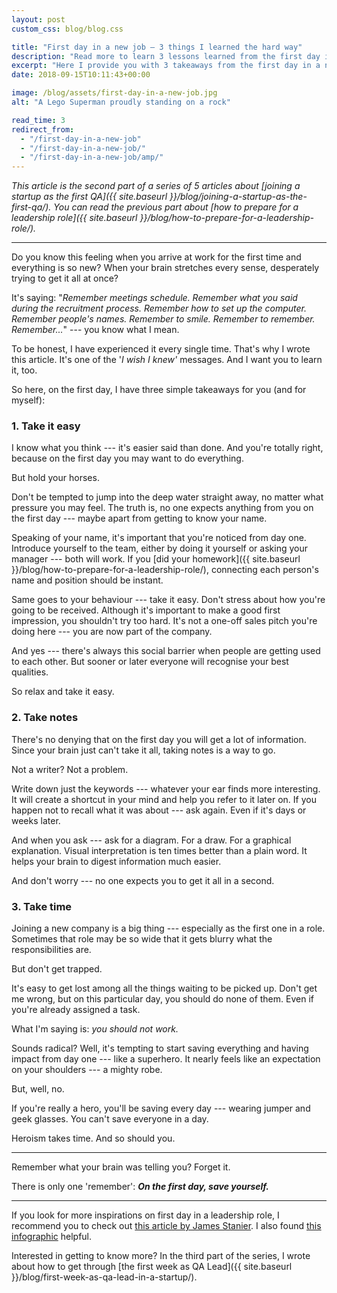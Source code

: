 ```yaml
---
layout: post
custom_css: blog/blog.css

title: "First day in a new job — 3 things I learned the hard way"
description: "Read more to learn 3 lessons learned from the first day in a new job and how you can go through this day with less stress."
excerpt: "Here I provide you with 3 takeaways from the first day in a new job that I wish I knew before. And you, probably, too."
date: 2018-09-15T10:11:43+00:00

image: /blog/assets/first-day-in-a-new-job.jpg
alt: "A Lego Superman proudly standing on a rock"

read_time: 3
redirect_from:
  - "/first-day-in-a-new-job"
  - "/first-day-in-a-new-job/"
  - "/first-day-in-a-new-job/amp/"
---
```


_This article is the second part of a series of 5 articles about [joining a startup as the first QA]({{ site.baseurl }}/blog/joining-a-startup-as-the-first-qa/). You can read the previous part about [how to prepare for a leadership role]({{ site.baseurl }}/blog/how-to-prepare-for-a-leadership-role/)._

* * *

Do you know this feeling when you arrive at work for the first time and everything is so new? When your brain stretches every sense, desperately trying to get it all at once?

It's saying: "_Remember meetings schedule. Remember what you said during the recruitment process. Remember how to set up the computer. Remember people's names. Remember to smile. Remember to remember. Remember..._" --- you know what I mean.

To be honest, I have experienced it every single time. That's why I wrote this article. It's one of the '_I wish I knew'_ messages. And I want you to learn it, too.

So here, on the first day, I have three simple takeaways for you (and for myself):

### **1. Take it easy**

I know what you think --- it's easier said than done. And you're totally right, because on the first day you may want to do everything.

But hold your horses.

Don't be tempted to jump into the deep water straight away, no matter what pressure you may feel. The truth is, no one expects anything from you on the first day --- maybe apart from getting to know your name.

Speaking of your name, it's important that you're noticed from day one. Introduce yourself to the team, either by doing it yourself or asking your manager --- both will work. If you [did your homework]({{ site.baseurl }}/blog/how-to-prepare-for-a-leadership-role/), connecting each person's name and position should be instant.

Same goes to your behaviour --- take it easy. Don't stress about how you're going to be received. Although it's important to make a good first impression, you shouldn't try too hard. It's not a one-off sales pitch you're doing here --- you are now part of the company.

And yes --- there's always this social barrier when people are getting used to each other. But sooner or later everyone will recognise your best qualities.

So relax and take it easy.

### **2. Take notes**

There's no denying that on the first day you will get a lot of information. Since your brain just can't take it all, taking notes is a way to go.

Not a writer? Not a problem.

Write down just the keywords --- whatever your ear finds more interesting. It will create a shortcut in your mind and help you refer to it later on. If you happen not to recall what it was about --- ask again. Even if it's days or weeks later.

And when you ask --- ask for a diagram. For a draw. For a graphical explanation. Visual interpretation is ten times better than a plain word. It helps your brain to digest information much easier.

And don't worry --- no one expects you to get it all in a second.

### **3. Take time**

Joining a new company is a big thing --- especially as the first one in a role. Sometimes that role may be so wide that it gets blurry what the responsibilities are.

But don't get trapped.

It's easy to get lost among all the things waiting to be picked up. Don't get me wrong, but on this particular day, you should do none of them. Even if you're already assigned a task.

What I'm saying is: _you should not work._

Sounds radical? Well, it's tempting to start saving everything and having impact from day one --- like a superhero. It nearly feels like an expectation on your shoulders --- a mighty robe.

But, well, no.

If you're really a hero, you'll be saving every day --- wearing jumper and geek glasses. You can't save everyone in a day.

Heroism takes time. And so should you.

* * *

Remember what your brain was telling you? Forget it.

There is only one 'remember': **_On the first day, save yourself._**

* * *

If you look for more inspirations on first day in a leadership role, I recommend you to check out <a href="http://theengineeringmanager.com/management-101/your-first-day-on-the-job/" rel="nofollow">this article by James Stanier</a>. I also found <a href="https://www.chairoffice.co.uk/blog/how-to-survive-your-first-day-at-the-office-infographic/" rel="nofollow">this infographic</a> helpful.

Interested in getting to know more? In the third part of the series, I wrote about how to get through [the first week as QA Lead]({{ site.baseurl }}/blog/first-week-as-qa-lead-in-a-startup/).
